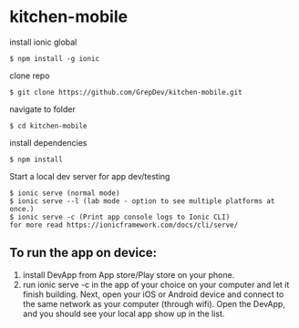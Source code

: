 # kitchen-mobile

install ionic global
```
$ npm install -g ionic
```
clone repo
```
$ git clone https://github.com/GrepDev/kitchen-mobile.git
```
navigate to folder
```
$ cd kitchen-mobile
```
install dependencies
```
$ npm install
```
Start a local dev server for app dev/testing
```
$ ionic serve (normal mode)
$ ionic serve --l (lab mode - option to see multiple platforms at once.)
$ ionic serve -c (Print app console logs to Ionic CLI)
for more read https://ionicframework.com/docs/cli/serve/
``` 

## To run the app on device:
1. install DevApp from App store/Play store on your phone.
2. run ionic serve -c in the app of your choice on your computer and let it finish building. Next, open your iOS or Android device and connect to the same network as your computer (through wifi). Open the DevApp, and you should see your local app show up in the list.
